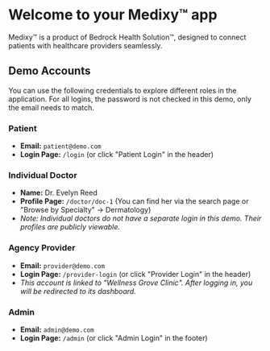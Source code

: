 # Welcome to your Medixy™ app

Medixy™ is a product of Bedrock Health Solution™, designed to connect patients with healthcare providers seamlessly.

## Demo Accounts

You can use the following credentials to explore different roles in the application. For all logins, the password is not checked in this demo, only the email needs to match.

### Patient
*   **Email:** `patient@demo.com`
*   **Login Page:** `/login` (or click "Patient Login" in the header)

### Individual Doctor
*   **Name:** Dr. Evelyn Reed
*   **Profile Page:** `/doctor/doc-1` (You can find her via the search page or "Browse by Specialty" -> Dermatology)
*   *Note: Individual doctors do not have a separate login in this demo. Their profiles are publicly viewable.*

### Agency Provider
*   **Email:** `provider@demo.com`
*   **Login Page:** `/provider-login` (or click "Provider Login" in the header)
*   *This account is linked to "Wellness Grove Clinic". After logging in, you will be redirected to its dashboard.*

### Admin
*   **Email:** `admin@demo.com`
*   **Login Page:** `/admin` (or click "Admin Login" in the footer)